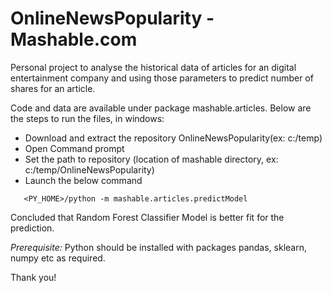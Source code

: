 # OnlineNewsPopularity - Mashable.com
Personal project to analyse the historical data of articles for an digital entertainment company and using those parameters to predict number of shares for an article.

Code and data are available under package mashable.articles. 
Below are the steps to run the files, in windows:
  - Download and extract the repository OnlineNewsPopularity(ex: c:/temp)
  - Open Command prompt
  - Set the path to repository (location of mashable directory, ex: c:/temp/OnlineNewsPopularity)
  - Launch the below command
  ```
     <PY_HOME>/python -m mashable.articles.predictModel
  ```  
Concluded that Random Forest Classifier Model is better fit for the prediction.

*Prerequisite:* Python should be installed with packages pandas, sklearn, numpy etc as required.

Thank you!
